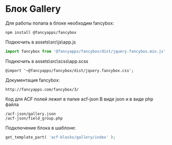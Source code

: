 # Блок Gallery

Для работы попапа в блоке необходим fancybox:
```
npm install @fancyapps/fancybox
```
Подкючить в assets\src\js\app.js
```js
import fancybox from '@fancyapps/fancybox/dist/jquery.fancybox.min.js';
```
Подкючить в assets\src\scss\app.scss
```styles
@import '~@fancyapps/fancybox/dist/jquery.fancybox.css';
```
Документация fancybox:
```
http://fancyapps.com/fancybox/3/
```
Код для ACF полей лежит в папке acf-json
В виде json и в виде php файла
```
/acf-json/gallery.json
/acf-json/field_group.php
```
Подключение блока в шаблоне:
```php
get_template_part( 'acf-blocks/gallery/index' );
```
